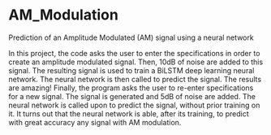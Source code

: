 # AM_Modulation
 Prediction of an Amplitude Modulated (AM) signal using a neural network

In this project, the code asks the user to enter the specifications in order to create an amplitude modulated signal. 
Then, 10dB of noise are added to this signal. The resulting signal is used to train a BiLSTM deep learning neural network. 
The neural network is then called to predict the signal. The results are amazing! Finally, the program asks the user to re-enter specifications for a new signal. 
The signal is generated and 5dB of noise are added. The neural network is called upon to predict the signal, without prior training on it. 
It turns out that the neural network is able, after its training, to predict with great accuracy any signal with AM modulation. 
